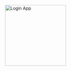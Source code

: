 
<img src="https://github.com/RiteshPhadtare2004/Login-App/assets/138662944/49bf18a4-e4b1-4848-9392-f2ccae7098cb" alt="Login App" width="200"/>

